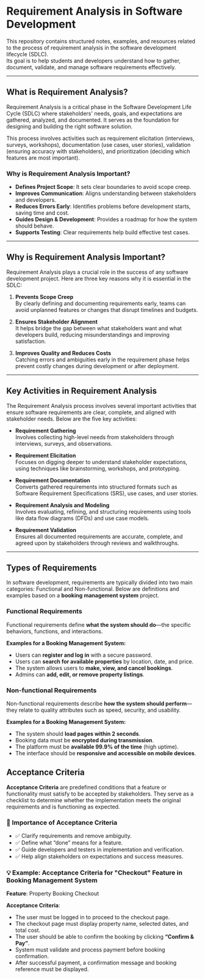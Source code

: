 # Requirement Analysis in Software Development

This repository contains structured notes, examples, and resources related to the process of requirement analysis in the software development lifecycle (SDLC).  
Its goal is to help students and developers understand how to gather, document, validate, and manage software requirements effectively.

---

## What is Requirement Analysis?

Requirement Analysis is a critical phase in the Software Development Life Cycle (SDLC) where stakeholders' needs, goals, and expectations are gathered, analyzed, and documented. It serves as the foundation for designing and building the right software solution.

This process involves activities such as requirement elicitation (interviews, surveys, workshops), documentation (use cases, user stories), validation (ensuring accuracy with stakeholders), and prioritization (deciding which features are most important).

### Why is Requirement Analysis Important?

- **Defines Project Scope**: It sets clear boundaries to avoid scope creep.
- **Improves Communication**: Aligns understanding between stakeholders and developers.
- **Reduces Errors Early**: Identifies problems before development starts, saving time and cost.
- **Guides Design & Development**: Provides a roadmap for how the system should behave.
- **Supports Testing**: Clear requirements help build effective test cases.

---

## Why is Requirement Analysis Important?

Requirement Analysis plays a crucial role in the success of any software development project. Here are three key reasons why it is essential in the SDLC:

1. **Prevents Scope Creep**  
   By clearly defining and documenting requirements early, teams can avoid unplanned features or changes that disrupt timelines and budgets.

2. **Ensures Stakeholder Alignment**  
   It helps bridge the gap between what stakeholders want and what developers build, reducing misunderstandings and improving satisfaction.

3. **Improves Quality and Reduces Costs**  
   Catching errors and ambiguities early in the requirement phase helps prevent costly changes during development or after deployment.

---

## Key Activities in Requirement Analysis

The Requirement Analysis process involves several important activities that ensure software requirements are clear, complete, and aligned with stakeholder needs. Below are the five key activities:

- **Requirement Gathering**  
  Involves collecting high-level needs from stakeholders through interviews, surveys, and observations.

- **Requirement Elicitation**  
  Focuses on digging deeper to understand stakeholder expectations, using techniques like brainstorming, workshops, and prototyping.

- **Requirement Documentation**  
  Converts gathered requirements into structured formats such as Software Requirement Specifications (SRS), use cases, and user stories.

- **Requirement Analysis and Modeling**  
  Involves evaluating, refining, and structuring requirements using tools like data flow diagrams (DFDs) and use case models.

- **Requirement Validation**  
  Ensures all documented requirements are accurate, complete, and agreed upon by stakeholders through reviews and walkthroughs.

---

## Types of Requirements

In software development, requirements are typically divided into two main categories: Functional and Non-functional. Below are definitions and examples based on a **booking management system** project.

### Functional Requirements

Functional requirements define **what the system should do**—the specific behaviors, functions, and interactions.

**Examples for a Booking Management System:**
- Users can **register and log in** with a secure password.
- Users can **search for available properties** by location, date, and price.
- The system allows users to **make, view, and cancel bookings**.
- Admins can **add, edit, or remove property listings**.

### Non-functional Requirements

Non-functional requirements describe **how the system should perform**—they relate to quality attributes such as speed, security, and usability.

**Examples for a Booking Management System:**
- The system should **load pages within 2 seconds**.
- Booking data must be **encrypted during transmission**.
- The platform must be **available 99.9% of the time** (high uptime).
- The interface should be **responsive and accessible on mobile devices**.
## Acceptance Criteria

**Acceptance Criteria** are predefined conditions that a feature or functionality must satisfy to be accepted by stakeholders. They serve as a checklist to determine whether the implementation meets the original requirements and is functioning as expected.

### 📌 Importance of Acceptance Criteria
- ✅ Clarify requirements and remove ambiguity.
- ✅ Define what “done” means for a feature.
- ✅ Guide developers and testers in implementation and verification.
- ✅ Help align stakeholders on expectations and success measures.

### 💡 Example: Acceptance Criteria for "Checkout" Feature in Booking Management System

**Feature**: Property Booking Checkout

**Acceptance Criteria**:
- The user must be logged in to proceed to the checkout page.
- The checkout page must display property name, selected dates, and total cost.
- The user should be able to confirm the booking by clicking **“Confirm & Pay”**.
- System must validate and process payment before booking confirmation.
- After successful payment, a confirmation message and booking reference must be displayed.

